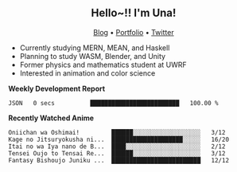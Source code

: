 <h2 align="center">
  Hello~!! I'm Una!
</h2>

<p align="center">
  <a href="https://anarchy.website/">Blog</a> &bull;
  <a href="https://una-ada.github.io/">Portfolio</a> &bull;
  <a href="https://twitter.com/xn__z7x">Twitter</a>
</p>

- Currently studying MERN, MEAN, and Haskell
- Planning to study WASM, Blender, and Unity
- Former physics and mathematics student at UWRF
- Interested in animation and color science

**Weekly Development Report**

<!--START_SECTION:waka-->

```text
JSON   0 secs          █████████████████████████   100.00 %
```

<!--END_SECTION:waka-->

**Recently Watched Anime**

<!-- RECENT-ANIME:START -->

    Oniichan wa Oshimai!         ██████░░░░░░░░░░░░░░░░░░░   3/12
    Kage no Jitsuryokusha ni...  ████████████████████░░░░░   16/20
    Itai no wa Iya nano de B...  ████░░░░░░░░░░░░░░░░░░░░░   2/12
    Tensei Oujo to Tensai Re...  ██████░░░░░░░░░░░░░░░░░░░   3/12
    Fantasy Bishoujo Juniku ...  █████████████████████████   12/12
<!-- RECENT-ANIME:END -->
